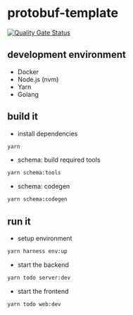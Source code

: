 # protobuf-template

[![Quality Gate Status](https://sonarcloud.io/api/project_badges/measure?project=viqueen_protobuf-template&metric=alert_status)](https://sonarcloud.io/summary/new_code?id=viqueen_protobuf-template)

## development environment

- Docker
- Node.js (nvm)
- Yarn
- Golang

## build it

- install dependencies

```bash
yarn
```

- schema: build required tools

```bash
yarn schema:tools
```

- schema: codegen

```bash
yarn schema:codegen
```

## run it

- setup environment

```bash
yarn harness env:up
```

- start the backend

```bash
yarn todo server:dev
```

- start the frontend

```bash
yarn todo web:dev
```